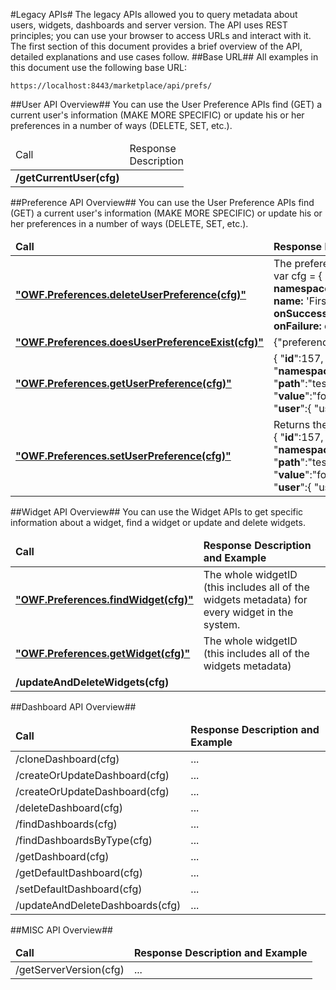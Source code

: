

#Legacy APIs#
The legacy APIs allowed you to query metadata about users, widgets, dashboards and server version. 
The API uses REST principles; you can use your browser to access URLs and interact with it.
The first section of this document provides a brief overview of the API, detailed explanations and use cases follow. 
##Base URL##
All examples in this document use the following base URL:

    https://localhost:8443/marketplace/api/prefs/


##User API Overview##
You can use the User Preference APIs find (GET) a current user's information (MAKE MORE SPECIFIC) or update his or her preferences in a number of ways (DELETE, SET, etc.). 

<table style="width:55%">
  <thead>
    <td>Call </td>
    <td> Response Description </td>
  </thead>
  <tr>
    <td><b>/getCurrentUser(cfg)</b></td>
    <td></td> 
  </tr>
</table>

##Preference API Overview##
You can use the User Preference APIs find (GET) a current user's information (MAKE MORE SPECIFIC) or update his or her preferences in a number of ways (DELETE, SET, etc.). 

<table style="width:100%">
  <thead>
    <td><b>Call</b></td>
    <td><b>Response Description and Example</b></td>
  </thead>
  <tr>
    <td><b><a href=https://github.com/ozone-development/ozp-rest/blob/master/deleteUserPreference.md>"OWF.Preferences.deleteUserPreference(cfg)"</a></b></td>
    <td> The preference was deleted.
    <br>
    var cfg = { <br>
  	<b>namespace:</b> 'com.company.widget', <br>
	<b>name:</b> 'First President', <br>
	<b>onSuccess:</b> onSuccess, <br>
	<b>onFailure:</b> onFailure 
};

</td> 
        
  </tr>
  <tr>
    <td><b><a href=https://github.com/ozone-development/ozp-rest/blob/master/doesUserPreferenceExist.md>"OWF.Preferences.doesUserPreferenceExist(cfg)"</a></b></td></td>
    <td> {"preferenceExist":true,"statusCode":200}</td> 
  </tr>
  <tr>
    <td><b><a href=https://github.com/ozone-development/ozp-rest/blob/master/getUserPreference.md>"OWF.Preferences.getUserPreference(cfg)"</a></b></td>
    <td>{
	"<b>id</b>":157,<br>
	"<b>namespace</b>":"foo.bar.0",<br>
	"<b>path</b>":"testpath0",<br>
	"<b>value</b>":"fooval",<br>
	"<b>user</b>":{
		"userId":"testAdmin1"
	}
}
 </td> 
  </tr>
  <tr>
    <td><b><a href=https://github.com/ozone-development/ozp-rest/blob/master/setUserPreference.md>"OWF.Preferences.setUserPreference(cfg)"</a></b></td>
    <td>Returns the preference that was set. <br>
    {
	"<b>id</b>":157,<br>
	"<b>namespace</b>":"foo.bar.0",<br>
	"<b>path</b>":"testpath0",<br>
	"<b>value</b>":"fooval",<br>
	"<b>user</b>":{
		"userId":"testAdmin1"
	}
}
</td> 
  </tr>
</table>

##Widget API Overview##
You can use the Widget APIs to get specific information about a widget, find a widget or update and delete widgets.

<table style="width:100%">
  <thead>
    <td><b>Call</td>
    <td><b>Response Description and Example</b></td>
  </thead>
  <tr>
    <td><b><a href=https://github.com/ozone-development/ozp-rest/blob/master/findWidget.md>"OWF.Preferences.findWidget(cfg)"</a></b></td>
    <td>The whole widgetID (this includes all of the widgets metadata) for every widget in the system.</b></td>
  </tr>
  <tr>
    <td><b><a href=https://github.comozone-development/ozp-rest/blob/master/getWidget.md>"OWF.Preferences.getWidget(cfg)"</a></b></td>
    <td>The whole widgetID (this includes all of the widgets metadata)</td> 
  </tr>
  <tr>
    <td><b>/updateAndDeleteWidgets(cfg)</b></td>
    <td></td> 
  </tr>
</table>


##Dashboard API Overview##
<table style="width:100%">
  <thead>
  <thead>
    <td><b>Call</td>
    <td><b>Response Description and Example</b></td>
  </thead>
  <tr>
    <td>/cloneDashboard(cfg)</td>
    <td>...</td> 
  </tr>
  <tr>
    <td>/createOrUpdateDashboard(cfg)</td>
    <td>...</td> 
  </tr>
  <tr>
    <td>/createOrUpdateDashboard(cfg)</td>
    <td>...</td> 
  </tr>
  <tr>
    <td>/deleteDashboard(cfg)</td>
    <td>...</td> 
  </tr>
  <tr>
    <td>/findDashboards(cfg)</td>
    <td>...</td> 
  </tr>
  <tr>
    <td>/findDashboardsByType(cfg)</td>
    <td>...</td> 
  </tr>
  <tr>
    <td>/getDashboard(cfg)</td>
    <td>...</td> 
  </tr>
  <tr>
    <td>/getDefaultDashboard(cfg)</td>
    <td>...</td> 
  </tr>
  <tr>
    <td>/setDefaultDashboard(cfg)</td>
    <td>...</td> 
  </tr>
  <tr>
    <td>/updateAndDeleteDashboards(cfg)</td>
    <td>...</td> 
  </tr>
</table>

##MISC API Overview##
<table style="width:100%">
  <thead>
    <td><b>Call</b></td>
    <td><b>Response Description and Example </b></td>
  </thead>
  <tr>
    <td>/getServerVersion(cfg)</td>
    <td>...</td> 
  </tr>
</table>







